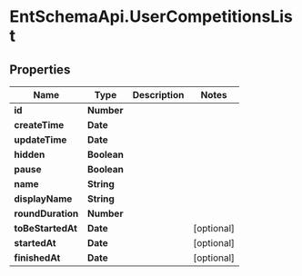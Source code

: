 # EntSchemaApi.UserCompetitionsList

## Properties
Name | Type | Description | Notes
------------ | ------------- | ------------- | -------------
**id** | **Number** |  | 
**createTime** | **Date** |  | 
**updateTime** | **Date** |  | 
**hidden** | **Boolean** |  | 
**pause** | **Boolean** |  | 
**name** | **String** |  | 
**displayName** | **String** |  | 
**roundDuration** | **Number** |  | 
**toBeStartedAt** | **Date** |  | [optional] 
**startedAt** | **Date** |  | [optional] 
**finishedAt** | **Date** |  | [optional] 
